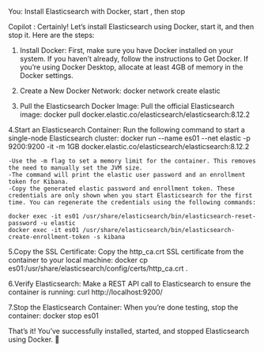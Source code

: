 You: Install Elasticsearch with Docker, start , then stop

Copilot :
Certainly! Let’s install Elasticsearch using Docker, start it, and then stop it. Here are the steps:

1. Install Docker: First, make sure you have Docker installed on your system. If you haven’t already, follow the instructions to Get Docker. If you’re using Docker Desktop, allocate at least 4GB of memory in the Docker settings.
2. Create a New Docker Network:
	docker network create elastic

3. Pull the Elasticsearch Docker Image: Pull the official Elasticsearch image:
	docker pull docker.elastic.co/elasticsearch/elasticsearch:8.12.2

4.Start an Elasticsearch Container: Run the following command to start a single-node Elasticsearch cluster:
	docker run --name es01 --net elastic -p 9200:9200 -it -m 1GB docker.elastic.co/elasticsearch/elasticsearch:8.12.2

	-Use the -m flag to set a memory limit for the container. This removes the need to manually set the JVM size.
	-The command will print the elastic user password and an enrollment token for Kibana.
	-Copy the generated elastic password and enrollment token. These credentials are only shown when you start Elasticsearch for the first time. You can regenerate the credentials using the following commands:

	docker exec -it es01 /usr/share/elasticsearch/bin/elasticsearch-reset-password -u elastic
	docker exec -it es01 /usr/share/elasticsearch/bin/elasticsearch-create-enrollment-token -s kibana

5.Copy the SSL Certificate: Copy the http_ca.crt SSL certificate from the container to your local machine:
	docker cp es01:/usr/share/elasticsearch/config/certs/http_ca.crt .

6.Verify Elasticsearch: Make a REST API call to Elasticsearch to ensure the container is running:
	curl http://localhost:9200/

7.Stop the Elasticsearch Container: When you’re done testing, stop the container:
	docker stop es01

That’s it! You’ve successfully installed, started, and stopped Elasticsearch using Docker. 🚀
